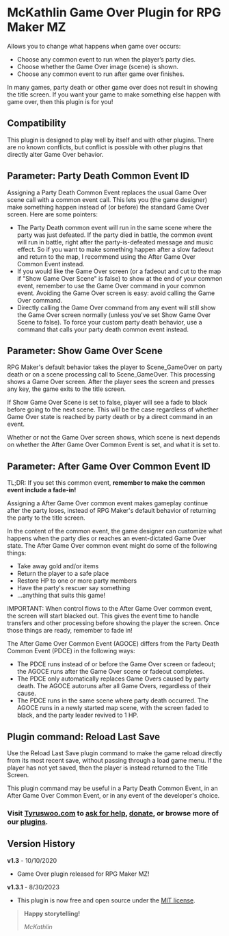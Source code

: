 # McKathlin Game Over Plugin for RPG Maker MZ

Allows you to change what happens when game over occurs:
* Choose any common event to run when the player’s party dies.
* Choose whether the Game Over image (scene) is shown.
* Choose any common event to run after game over finishes.

In many games, party death or other game over does not result in showing the title screen. If you want your game to make something else happen with game over, then this plugin is for you!

## Compatibility

This plugin is designed to play well by itself and with other plugins.
There are no known conflicts, but conflict is possible with other plugins
that directly alter Game Over behavior.

## Parameter: Party Death Common Event ID

Assigning a Party Death Common Event replaces the usual Game Over scene
call with a common event call. This lets you (the game designer) make 
something happen instead of (or before) the standard Game Over screen.
Here are some pointers:
* The Party Death common event will run in the same scene where the party
  was just defeated. If the party died in battle, the common event will run
  in battle, right after the party-is-defeated message and music effect.
  So if you want to make something happen after a slow fadeout
  and return to the map, I recommend using the After Game Over Common Event
  instead.
* If you would like the Game Over screen (or a fadeout and cut to the map
  if "Show Game Over Scene" is false) to show at the end of your common
  event, remember to use the Game Over command in your common event.
  Avoiding the Game Over screen is easy: avoid calling the Game Over
  command.
* Directly calling the Game Over command from any event will still show
  the Game Over screen normally (unless you've set Show Game Over Scene to
  false). To force your custom party death behavior, use a command that
  calls your party death common event instead.

## Parameter: Show Game Over Scene

RPG Maker's default behavior takes the player to Scene_GameOver on
party death or on a scene processing call to Scene_GameOver.
This processing shows a Game Over screen.
After the player sees the screen and presses any key,
the game exits to the title screen.

If Show Game Over Scene is set to false, player will see a fade to black
before going to the next scene. This will be the case regardless of whether
Game Over state is reached by party death or by a direct command in an
event.

Whether or not the Game Over screen shows, which scene is next depends on
whether the After Game Over Common Event is set, and what it is set to.

## Parameter: After Game Over Common Event ID

TL;DR: If you set this common event, **remember to make the common event include a fade-in!**

Assigning a After Game Over common event makes gameplay continue after
the party loses, instead of RPG Maker's default behavior of returning the
party to the title screen.

In the content of the common event, the game designer can customize what
happens when the party dies or reaches an event-dictated Game Over state.
The After Game Over common event might do some of the following things:
* Take away gold and/or items
* Return the player to a safe place
* Restore HP to one or more party members
* Have the party's rescuer say something
* ...anything that suits this game!

IMPORTANT: When control flows to the After Game Over common event,
the screen will start blacked out. This gives the event time to handle
transfers and other processing before showing the player the screen.
Once those things are ready, remember to fade in!

The After Game Over Common Event (AGOCE) differs from the Party Death
Common Event (PDCE) in the following ways:
* The PDCE runs instead of or before the Game Over screen or fadeout;
  the AGOCE runs after the Game Over scene or fadeout completes.
* The PDCE only automatically replaces Game Overs caused by party death.
  The AGOCE autoruns after all Game Overs, regardless of their cause.
* The PDCE runs in the same scene where party death occurred.
  The AGOCE runs in a newly started map scene, with the screen faded to
  black, and the party leader revived to 1 HP.

## Plugin command: Reload Last Save

Use the Reload Last Save plugin command to make the game reload directly
from its most recent save, without passing through a load game menu.
If the player has not yet saved, then the player is instead returned to the
Title Screen.

This plugin command may be useful in a Party Death Common Event, in an 
After Game Over Common Event, or in any event of the developer's choice.

### Visit [**Tyruswoo.com**](https://www.tyruswoo.com) to [ask for help](https://www.tyruswoo.com/contact-us/), [donate](https://www.tyruswoo.com/donate/), or browse more of our [plugins](https://www.tyruswoo.com/downloads/rpg-maker-plugin-downloads/).

## Version History

**v1.3** - 10/10/2020
- Game Over plugin released for RPG Maker MZ!

**v1.3.1** - 8/30/2023
- This plugin is now free and open source under the [MIT license](https://opensource.org/license/mit/).

> **Happy storytelling!**
> 
> *McKathlin*
